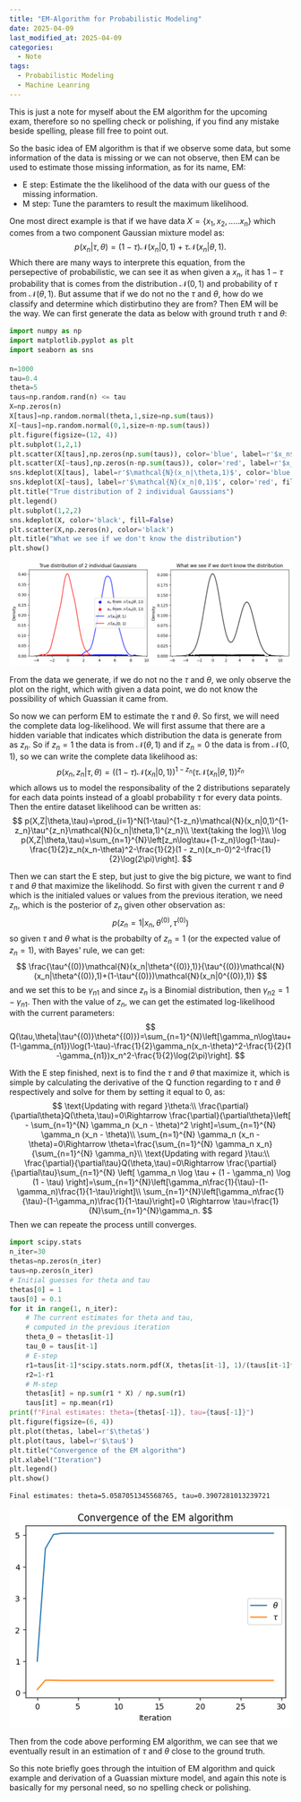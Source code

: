 ```yaml
---
title: "EM-Algorithm for Probabilistic Modeling"
date: 2025-04-09
last_modified_at: 2025-04-09
categories:
  - Note
tags:
  - Probabilistic Modeling
  - Machine Leanring
---
```

This is just a note for myself about the EM algorithm for the upcoming exam, therefore so no spelling check or polishing, if you find any mistake beside spelling, please fill free to point out.

So the basic idea of EM algorithm is that if we observe some data, but some information of the data is missing or we can not observe, then EM can be used to estimate those missing information, as for its name, EM:
- E step: Estimate the the likelihood of the data with our guess of the missing information.
- M step: Tune the paramters to result the maximum likelihood.


One most direct example is that if we have data $X=\{x_1,x_2,.....x_n\}$ which comes from a two component Gaussian mixture model as:
$$
p(x_n|\tau,\theta)=(1-\tau)\mathcal{N}(x_n|0,1)+\tau\mathcal{N}(x_n|\theta,1).
$$
Which there are many ways to interprete this equation, from the persepective of probabilistic, we can see it as when given a $x_n$, it has $1-\tau$ probability that is comes from the distribution $\mathcal{N}(0,1)$ and probability of $\tau$ from $\mathcal{N}(\theta,1)$. But assume that if we do not no the $\tau$ and $\theta$, how do we classify and determine which distirbutino they are from? Then EM will be the way. We can first generate the data as below with ground truth $\tau$ and $\theta$:


```python
import numpy as np
import matplotlib.pyplot as plt
import seaborn as sns

n=1000
tau=0.4
theta=5
taus=np.random.rand(n) <= tau 
X=np.zeros(n)
X[taus]=np.random.normal(theta,1,size=np.sum(taus))
X[~taus]=np.random.normal(0,1,size=n-np.sum(taus))
plt.figure(figsize=(12, 4))
plt.subplot(1,2,1)
plt.scatter(X[taus],np.zeros(np.sum(taus)), color='blue', label=r'$x_n$ from $\mathcal{N}(x_n|\theta,1)$)')
plt.scatter(X[~taus],np.zeros(n-np.sum(taus)), color='red', label=r'$x_n$ from $\mathcal{N}(x_n|0,1)$)')
sns.kdeplot(X[taus], label=r'$\mathcal{N}(x_n|\theta,1)$', color='blue', fill=False)
sns.kdeplot(X[~taus], label=r'$\mathcal{N}(x_n|0,1)$', color='red', fill=False)
plt.title("True distribution of 2 individual Gaussians")
plt.legend()
plt.subplot(1,2,2)
sns.kdeplot(X, color='black', fill=False)
plt.scatter(X,np.zeros(n), color='black')
plt.title("What we see if we don't know the distribution")
plt.show()

```


    
![png](EM_files/EM_3_0.png)
    




From the data we generate, if we do not no the $\tau$ and $\theta$, we only observe the plot on the right, which with given a data point, we do not know the possibility of which Guassian it came from. 

So now we can perform EM to estimate the $\tau$ and $\theta$. So first, we will need the complete data log-likelihood. We will first assume that there are a hidden variable that indicates which distribution the data is generate from as $z_n$. So if $z_n=1$ the data is from $\mathcal{N}(\theta,1)$ and if $z_n=0$ the data is from $\mathcal{N}(0,1)$, so we can write the complete data likelihood as:
$$
p(x_n,z_n|\tau,\theta)=\left((1-\tau)\mathcal{N}(x_n|0,1)\right)^{1-z_n}\left(\tau\mathcal{N}(x_n|\theta,1)\right)^{z_n}
$$
which allows us to model the responsibality of the 2 distributions separately for each data points instead of a gloabl probability $\tau$ for every data points. Then the entire dataset likelihood can be written as:
$$
p(X,Z|\theta,\tau)=\prod_{i=1}^N(1-\tau)^{1-z_n}\mathcal{N}(x_n|0,1)^{1-z_n}\tau^{z_n}\mathcal{N}(x_n|\theta,1)^{z_n}\\
\text{taking the log}\\
\log p(X,Z|\theta,\tau)=\sum_{n=1}^{N}\left[z_n\log\tau+(1-z_n)\log(1-\tau)-\frac{1}{2}z_n(x_n-\theta)^2-\frac{1}{2}(1 - z_n)(x_n-0)^2-\frac{1}{2}\log(2\pi)\right].
$$

Then we can start the E step, but just to give the big picture, we want to find $\tau$ and $\theta$ that maximize the likelihodd. So first with given the current $\tau$ and $\theta$ which is the initialed values or values from the previous iteration, we need $z_n$, which is the posterior of $z_n$ given other observation as:
$$
p(z_n=1|x_n,\theta^{(0)},\tau^{(0)})
$$
so given $\tau$ and $\theta$ what is the probabilty of $z_n=1$ (or the expected value of $z_n=1$), with Bayes' rule, we can get:
$$
\frac{\tau^{(0)}\mathcal{N}(x_n|\theta^{(0)},1)}{\tau^{(0)}\mathcal{N}(x_n|\theta^{(0)},1)+(1-\tau^{(0)})\mathcal{N}(x_n|0^{(0)},1)}
$$
and we set this to be $\gamma_{n1}$ and since $z_n$ is a Binomial distribution, then $\gamma_{n2}=1-\gamma_{n1}$. Then with the value of $z_n$, we can get the estimated log-likelihood with the current parameters:
$$
Q(\tau,\theta|\tau^{(0)}\theta^{(0)})=\sum_{n=1}^{N}\left[\gamma_n\log\tau+(1-\gamma_{n1})\log(1-\tau)-\frac{1}{2}\gamma_n(x_n-\theta)^2-\frac{1}{2}(1 -\gamma_{n1})x_n^2-\frac{1}{2}\log(2\pi)\right].
$$

With the E step finished, next is to find the $\tau$ and $\theta$ that maximize it, which is simple by calculating the derivative of the Q function regarding to $\tau$ and $\theta$ respectively and solve for them by setting it equal to 0, as:
$$
\text{Updating with regard }\theta:\\
\frac{\partial}{\partial\theta}Q(\theta,\tau)=0\Rightarrow \frac{\partial}{\partial\theta}\left[ - \sum_{n=1}^{N} \gamma_n (x_n - \theta)^2 \right]=\sum_{n=1}^{N} \gamma_n (x_n - \theta)\\
\sum_{n=1}^{N} \gamma_n (x_n - \theta)=0\Rightarrow \theta=\frac{\sum_{n=1}^{N} \gamma_n x_n}{\sum_{n=1}^{N} \gamma_n}\\
\text{Updating with regard }\tau:\\
\frac{\partial}{\partial\tau}Q(\theta,\tau)=0\Rightarrow \frac{\partial}{\partial\tau}\sum_{n=1}^{N} \left[ \gamma_n \log \tau + (1 - \gamma_n) \log (1 - \tau) \right]=\sum_{n=1}^{N}\left[\gamma_n\frac{1}{\tau}-(1-\gamma_n)\frac{1}{1-\tau}\right]\\
\sum_{n=1}^{N}\left[\gamma_n\frac{1}{\tau}-(1-\gamma_n)\frac{1}{1-\tau}\right]=0 \Rightarrow \tau=\frac{1}{N}\sum_{n=1}^{N}\gamma_n.
$$
Then we can repeate the process untill converges.


```python
import scipy.stats
n_iter=30
thetas=np.zeros(n_iter)
taus=np.zeros(n_iter)
# Initial guesses for theta and tau
thetas[0] = 1
taus[0] = 0.1
for it in range(1, n_iter):
    # The current estimates for theta and tau,
    # computed in the previous iteration
    theta_0 = thetas[it-1]
    tau_0 = taus[it-1]
    # E-step
    r1=taus[it-1]*scipy.stats.norm.pdf(X, thetas[it-1], 1)/(taus[it-1]*scipy.stats.norm.pdf(X, thetas[it-1], 1)+(1-taus[it-1])*scipy.stats.norm.pdf(X, 0, 1))
    r2=1-r1
    # M-step
    thetas[it] = np.sum(r1 * X) / np.sum(r1)
    taus[it] = np.mean(r1)
print(f"Final estimates: theta={thetas[-1]}, tau={taus[-1]}")
plt.figure(figsize=(6, 4))
plt.plot(thetas, label=r'$\theta$')
plt.plot(taus, label=r'$\tau$')
plt.title("Convergence of the EM algorithm")
plt.xlabel("Iteration")
plt.legend()
plt.show()
```

    Final estimates: theta=5.0587051345568765, tau=0.3907281013239721



    
![png](EM_files/EM_8_1.png)
    


Then from the code above performing EM algorithm, we can see that we eventually result in an estimation of $\tau$ and $\theta$ close to the ground truth. 

So this note briefly goes through the intuition of EM algorithm and quick example and derivation of a Guassian mixture model, and again this note is basically for my personal need, so no spelling check or polishing.
